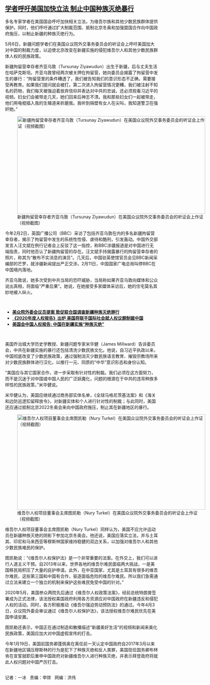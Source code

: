 <!--1620335160000-->
[学者呼吁美国加快立法    制止中国种族灭绝暴行](https://www.rfa.org/mandarin/yataibaodao/shaoshuminzu/bx-05062021101322.html)
------

<p></p><p>多名专家学者在美国国会呼吁加快相关立法，为维吾尔族和其他少数民族群体提供保护。同时，他们呼吁通过扩大制裁范围、抵制北京冬奥和加强盟国合作向中国政府施压，以制止新疆的种族灭绝行为。<span></span></p><p><span>5</span><span>月</span><span>6</span><span>日，新疆问题学者们在美国众议院外交事务委员会的听证会上呼吁美国加大对中国的制裁力度，以迫使北京改变在新疆实施的侵犯维吾尔人和其他少数民族群体人权的民族政策。</span></p><p><span>新疆拘留营幸存者齐亚乌敦（</span><span>Tursunay Ziyawudun</span><span>）出生于新疆，后与丈夫生活在哈萨克斯坦。齐亚乌敦曾经两次被关押在拘留营，她向委员会揭露了拘留营中发生的暴行：“拘留营里的条件糟透了，我们被告知我们的意识形态不正确，需要接受再教育。如果我们提问就会被打。第二次进入拘留营情况更糟，我们被注射不知名的药物，我们每天被强迫着放弃信仰并表达对中共的忠诚，还必须观看习近平的视频。妇女们会被带走几天，她们回来后神志不清。我和那些妇女们一起被带走，他们用电棍插入我的生殖道来折磨我。我听到隔壁有女人在尖叫，我知道警卫在强奸她。”</span></p><p><span><figure class="image-richtext image-inline captioned" style="width:620px;"><img alt="新疆拘留营幸存者齐亚乌敦（Tursunay Ziyawudun）在美国众议院外交事务委员会的听证会上作证（视频截图）" height="320" src="https://www.rfa.org/mandarin/yataibaodao/shaoshuminzu/bx-05062021101322.html/bx0506k.jpg/@@images/107e3191-9b91-4c90-a321-bd02c733acd0.png" title="bx0506k.jpg" width="620"/><figcaption class="image-caption">新疆拘留营幸存者齐亚乌敦（Tursunay Ziyawudun）在美国众议院外交事务委员会的听证会上作证（视频截图）</figcaption><small></small></figure></span></p><p><span>今年</span><span>2</span><span>月</span><span>2</span><span>日，英国广播公司（</span><span>BBC</span><span>）采访了包括齐亚乌敦在内的多名新疆拘留营幸存者，揭示了拘留营中发生的系统性性侵、虐待和酷刑，引发轰动。中国外交部发言人汪文斌在例行记者会上反驳了这一指控，称</span><span>BBC</span><span>涉疆报道是对中国进行无端指责，同时他否认了新疆拘留营的存在。汪文斌手持揭露暴行的拘留营幸存者的照片，称其为“散布不实消息的演员”。几天后，中国驻英使馆官员会见</span><span>BBC</span><span>新闻采编部的芒罗，就涉疆新闻提出严正交涉。</span><span>2</span><span>月</span><span>11</span><span>日，中国国家广电总局叫停</span><span>BBC</span><span>在中国境内落地。</span></p><p><span>齐亚乌敦说，她多次受到中共当局的恐吓威胁，当局称如果齐亚乌敦向媒体和公众说出真相，将面临“严重后果”。她说，在她接受多家媒体采访后，她的住宅莫名其妙地被人纵火。</span></p><p><br/></p><ul><li><span><a href="https://www.rfa.org/mandarin/Xinwen/11-04142021161415.html"><strong>美众院外委会议员提案 敦促联合国调查新疆种族灭绝罪行</strong></a></span></li><li><strong><a href="https://www.rfa.org/mandarin/yataibaodao/renquanfazhi/bx-03302021130615.html">《2020年度人权报告》出炉 美国将联手国际社会就人权议题制裁中国</a></strong></li><li><strong><a href="https://www.rfa.org/mandarin/yataibaodao/renquanfazhi/bx-01152021104759.html">美国会中国人权报告: 中国在新疆实施“种族灭绝”</a></strong></li></ul><p><br/></p><p><span>美国乔治城大学历史学教授、新疆问题专家米华健（</span><span>James Millward</span><span>）告诉委员会，中共在新疆实施的暴行还包括清洗少数民族文化。他说，自习近平执政以来，中国彻底改变了少数民族政策，通过强制消灭少数民族语言教育、摧毁宗教场所来对少数民族群体进行汉化，以推行一元、同质的“中华”意识形态和身份认知。</span></p><p><span>“</span><span>美国应与其它国家合作，进一步采取有针对性的制裁。我们必须在这方面努力，而不是沉迷于对中国或中国人民的广泛妖魔化，问题的根源在于中共的违背种族多样性的民族政策，”米华健说。</span></p><p><span>米华健认为，美国应继续通过商务部实体名单，《全球马格尼茨基法案》和《海关和边防巡逻扣留释放令》，对新疆实体和个人进行针对性的制裁；与此同时，美国还应通过抵制北京</span><span>2022</span><span>冬奥会来向中国政府施压，制止其在新疆地区的暴行。</span></p><p><span><figure class="image-richtext image-inline captioned" style="width:620px;"><img alt="维吾尔人权项目董事会主席图凯勒（Nury Turkel）在美国众议院外交事务委员会的听证会上作证（视频截图）" height="313" src="https://www.rfa.org/mandarin/yataibaodao/shaoshuminzu/bx-05062021101322.html/bx0506l.jpg/@@images/9328c2bf-d703-41f3-b97f-9e4d91a7884b.png" title="bx0506l.jpg" width="620"/><figcaption class="image-caption">维吾尔人权项目董事会主席图凯勒（Nury Turkel）在美国众议院外交事务委员会的听证会上作证（视频截图）</figcaption><small></small></figure></span></p><p><span>维吾尔人权项目董事会主席图凯勒（</span><span>Nury Turkel</span><span>）同样认为，美国不应允许运动员在新疆种族灭绝的阴影下参加北京冬奥会。他还说，美国应落实立法，并与土耳其、印尼和马来西亚等穆斯林国家维持稳健的双边关系，以加强对维吾尔人和其他少数民族难民的保护。</span></p><p><span>图凯勒说：“《维吾尔人权保护法》是一个非常重要的法案。在外交上，我们可以进行人道主义干预。自</span><span>2013</span><span>年以来，世界各地的维吾尔难民面临两大挑战，一是美国移民局积压了大量的庇护申请。此外，在中亚国家，尤其是土耳其有很多的维吾尔难民，这些第三国和中国有合作，驱逐面临危险的维吾尔难民。所以我们急需通过立法来建立一个独立的机制来保护这些难民免受中国的针对。”</span></p><p><span>2020</span><span>年</span><span>5</span><span>月，美国参众两院先后通过《维吾尔人权政策法案》，经前总统特朗普签署成为正式法律，该法授权美国政府利用各方资源应对中国政府在新疆违反和侵犯人权的活动。同时，各方积极推动《维吾尔强迫劳动预防法》的通过。今年</span><span>4</span><span>月</span><span>3</span><span>日，众议院外委会审议通过《维吾尔人权保护法》，该法授权维吾尔难民优先在美国申请安置。</span></p><p><span>图凯勒还表示，中国正在通过制造和散播描述“新疆美好生活”的视频和新闻来美化民族政策，美国应加大对中国虚假宣传的打击。</span></p><p><span>今年</span><span>1</span><span>月</span><span>19</span><span>日，美国前国务卿蓬佩奥在离任前一天认定中国政府自</span><span>2017</span><span>年</span><span>3</span><span>月以来在新疆地区镇压穆斯林的行为是犯下了种族灭绝和反人类罪，美国现任国务卿布林肯在宣誓就职后重申中国政府对新疆维吾尔人进行种族灭绝，并表示拜登政府将就此人权问题对中国严厉打击。</span></p><p><br/>记者：一冰   责编：申铧   网编：洪伟</p>

